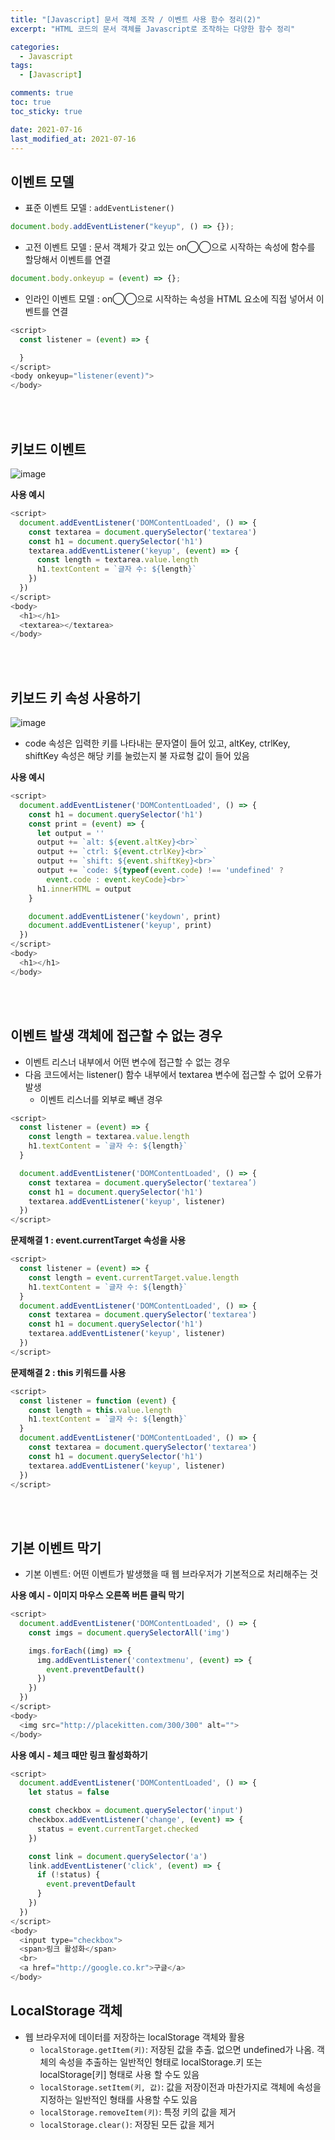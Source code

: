 ```yaml
---
title: "[Javascript] 문서 객체 조작 / 이벤트 사용 함수 정리(2)"
excerpt: "HTML 코드의 문서 객체를 Javascript로 조작하는 다양한 함수 정리"

categories:
  - Javascript
tags:
  - [Javascript]

comments: true
toc: true
toc_sticky: true

date: 2021-07-16
last_modified_at: 2021-07-16
---
```


## 이벤트 모델

- 표준 이벤트 모델 : `addEventListener()`

```javascript
document.body.addEventListener("keyup", () => {});
```

- 고전 이벤트 모델 : 문서 객체가 갖고 있는 on◯◯으로 시작하는 속성에 함수를 할당해서 이벤트를 연결

```javascript
document.body.onkeyup = (event) => {};
```

- 인라인 이벤트 모델 : on◯◯으로 시작하는 속성을 HTML 요소에 직접 넣어서 이벤트를 연결

```javascript
<script>
  const listener = (event) => {

  }
</script>
<body onkeyup="listener(event)">
</body>
```

<br><br>

## 키보드 이벤트

![image](https://user-images.githubusercontent.com/86935775/125913165-070302e3-ad19-4d9c-848d-555534c9e94e.png)

**사용 예시**

```javascript
<script>
  document.addEventListener('DOMContentLoaded', () => {
    const textarea = document.querySelector('textarea')
    const h1 = document.querySelector('h1')
    textarea.addEventListener('keyup', (event) => {
      const length = textarea.value.length
      h1.textContent = `글자 수: ${length}`
    })
  })
</script>
<body>
  <h1></h1>
  <textarea></textarea>
</body>
```

<br><br>

## 키보드 키 속성 사용하기

![image](https://user-images.githubusercontent.com/86935775/125913386-60c96cab-db2e-4288-96ad-3eb063a59877.png)

- code 속성은 입력한 키를 나타내는 문자열이 들어 있고, altKey, ctrlKey, shiftKey 속성은 해당 키를 눌렀는지 불 자료형 값이 들어 있음

**사용 예시**

```javascript
<script>
  document.addEventListener('DOMContentLoaded', () => {
    const h1 = document.querySelector('h1')
    const print = (event) => {
      let output = ''
      output += `alt: ${event.altKey}<br>`
      output += `ctrl: ${event.ctrlKey}<br>`
      output += `shift: ${event.shiftKey}<br>`
      output += `code: ${typeof(event.code) !== 'undefined' ?
        event.code : event.keyCode}<br>`
      h1.innerHTML = output
    }

    document.addEventListener('keydown', print)
    document.addEventListener('keyup', print)
  })
</script>
<body>
  <h1></h1>
</body>
```

<br><br>

## 이벤트 발생 객체에 접근할 수 없는 경우

- 이벤트 리스너 내부에서 어떤 변수에 접근할 수 없는 경우
- 다음 코드에서는 listener() 함수 내부에서 textarea 변수에 접근할 수 없어 오류가 발생
  - 이벤트 리스너를 외부로 빼낸 경우

```javascript
<script>
  const listener = (event) => {
    const length = textarea.value.length
    h1.textContent = `글자 수: ${length}`
  }

  document.addEventListener('DOMContentLoaded', () => {
    const textarea = document.querySelector('textarea’)
    const h1 = document.querySelector('h1')
    textarea.addEventListener('keyup', listener)
  })
</script>
```

**문제해결 1 : event.currentTarget 속성을 사용**

```javascript
<script>
  const listener = (event) => {
    const length = event.currentTarget.value.length
    h1.textContent = `글자 수: ${length}`
  }
  document.addEventListener('DOMContentLoaded', () => {
    const textarea = document.querySelector('textarea')
    const h1 = document.querySelector('h1')
    textarea.addEventListener('keyup', listener)
  })
</script>
```

**문제해결 2 : this 키워드를 사용**

```javascript
<script>
  const listener = function (event) {
    const length = this.value.length
    h1.textContent = `글자 수: ${length}`
  }
  document.addEventListener('DOMContentLoaded', () => {
    const textarea = document.querySelector('textarea')
    const h1 = document.querySelector('h1')
    textarea.addEventListener('keyup', listener)
  })
</script>
```

<br><br>

## 기본 이벤트 막기

- 기본 이벤트: 어떤 이벤트가 발생했을 때 웹 브라우저가 기본적으로 처리해주는 것

**사용 예시 - 이미지 마우스 오른쪽 버튼 클릭 막기**

```javascript
<script>
  document.addEventListener('DOMContentLoaded', () => {
    const imgs = document.querySelectorAll('img')

    imgs.forEach((img) => {
      img.addEventListener('contextmenu', (event) => {
        event.preventDefault()
      })
    })
  })
</script>
<body>
  <img src="http://placekitten.com/300/300" alt="">
</body>
```

**사용 예시 - 체크 때만 링크 활성화하기**

```javascript
<script>
  document.addEventListener('DOMContentLoaded', () => {
    let status = false

    const checkbox = document.querySelector('input')
    checkbox.addEventListener('change', (event) => {
      status = event.currentTarget.checked
    })

    const link = document.querySelector('a')
    link.addEventListener('click', (event) => {
      if (!status) {
        event.preventDefault
      }
    })
  })
</script>
<body>
  <input type="checkbox">
  <span>링크 활성화</span>
  <br>
  <a href="http://google.co.kr">구글</a>
</body>
```

## LocalStorage 객체

- 웹 브라우저에 데이터를 저장하는 localStorage 객체와 활용
  - `localStorage.getItem(키)`: 저장된 값을 추출. 없으면 undefined가 나옴. 객체의 속성을 추출하는 일반적인 형태로 localStorage.키 또는 localStorage[키] 형태로 사용 할 수도 있음
  - `localStorage.setItem(키, 값)`: 값을 저장이전과 마찬가지로 객체에 속성을 지정하는 일반적인 형태를 사용할 수도 있음
  - `localStorage.removeItem(키)`: 특정 키의 값을 제거
  - `localStorage.clear()`: 저장된 모든 값을 제거
